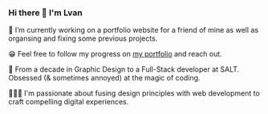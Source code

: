 ### Hi there 👋 I'm Lvan

🔭 I’m currently working on a portfolio website for a friend of mine as well as organsing and fixing some previous projects.

😁 Feel free to follow my progress on [my portfolio](https://www.lvanni.org) and reach out.

🦄 From a decade in Graphic Design to a Full-Stack developer at SALT. Obsessed (& sometimes annoyed) at the magic of coding.

👨🏻‍💻 I'm passionate about fusing design principles with web development to craft compelling digital experiences.



<!--
**lvan-ni/lvan-ni** is a ✨ _special_ ✨ repository because its `README.md` (this file) appears on your GitHub profile.

Here are some ideas to get you started:

- 🔭 I’m currently working on ...
- 🌱 I’m currently learning ...
- 👯 I’m looking to collaborate on ...
- 🤔 I’m looking for help with ...
- 💬 Ask me about ...
- 📫 How to reach me: ...
- 😄 Pronouns: ...
- ⚡ Fun fact: ...
-->

